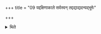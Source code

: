 +++
title = "09 यद्दक्षिणाकाले सर्वस्वन् तद्दद्याद्यदन्यद्भूमेः"

+++

<details><summary>थिते</summary>

यद्दक्षिणाकाले सर्वस्वं तद्दद्याद्यदन्यद्भूमेः पुरुषेभ्यश्च ९
</details>
